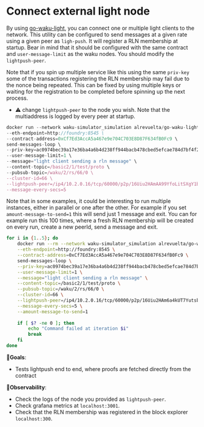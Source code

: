# Connect external light node

By using [go-waku-light](https://github.com/alrevuelta/go-waku-light), you can connect one or multiple light clients to the network. This utility can be configured to send messages at a given rate using a given peer as `ligh-push`. It will register a RLN membership at startup. Bear in mind that it should be configured with the same contract and `user-message-limit` as the waku nodes. You should modify the `lightpush-peer`.

Note that if you spin up multiple service like this using the same `priv-key` some of the transactions registering the RLN membership may fail due to the nonce being repeated. This can be fixed by using multiple keys or waiting for the registration to be completed before spinning up the next process.

- ⚠️ change `lightpush-peer` to the node you wish. Note that the multiaddress is logged by every peer at startup.

```jsx
docker run --network waku-simulator_simulation alrevuelta/go-waku-light:07b8f32 \
--eth-endpoint=http://foundry:8545 \
--contract-address=0xCf7Ed3AccA5a467e9e704C703E8D87F634fB0Fc9 \
send-messages-loop \
--priv-key=ac0974bec39a17e36ba4a6b4d238ff944bacb478cbed5efcae784d7bf4f2ff80 \
--user-message-limit=1 \
--message="light client sending a rln message" \
--content-topic=/basic2/1/test/proto \
--pubsub-topic=/waku/2/rs/66/0 \
--cluster-id=66 \
--lightpush-peer=/ip4/10.2.0.16/tcp/60000/p2p/16Uiu2HAmAA99YfoLitSXgY1bHaqjaTKhyrU4M4y3D1rVj1bmcgL8 \
--message-every-secs=5
```

Note that in some examples, it could be interesting to run multiple instances, either in parallel or one after the other. For example if you set `amount-message-to-send=1` this will send just 1 message and exit. You can for example run this 100 times, where a fresh RLN membership will be created on every run, create a new peerId, send a message and exit.

```bash
for i in {1..5}; do
    docker run --rm --network waku-simulator_simulation alrevuelta/go-waku-light:07b8f32 \
    --eth-endpoint=http://foundry:8545 \
    --contract-address=0xCf7Ed3AccA5a467e9e704C703E8D87F634fB0Fc9 \
    send-messages-loop \
    --priv-key=ac0974bec39a17e36ba4a6b4d238ff944bacb478cbed5efcae784d7bf4f2ff80 \
    --user-message-limit=1 \
    --message="light client sending a rln message" \
    --content-topic=/basic2/1/test/proto \
    --pubsub-topic=/waku/2/rs/66/0 \
    --cluster-id=66 \
    --lightpush-peer=/ip4/10.2.0.16/tcp/60000/p2p/16Uiu2HAm6a4kUT7YutsbwgQcmWw5VLzN3zj1StwiBVf2LUH9kb4A \
    --message-every-secs=5 \
    --amount-message-to-send=1
    
    if [ $? -ne 0 ]; then
        echo "Command failed at iteration $i"
        break
    fi
done
```

🎯**Goals**:

- Tests lightpush end to end, where proofs are fetched directly from the contract

👀**Observability**:

- Check the logs of the node you provided as `lightpush-peer`.
- Check grafana metrics at `localhost:3001`.
- Check that the RLN membership was registered in the block explorer `localhost:300`.